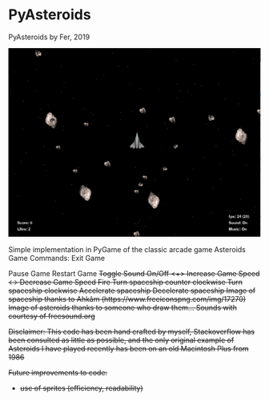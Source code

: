 # PyAsteroids

PyAsteroids by Fer, 2019

![Alt text](PyAsteroids.png?raw=true "Title")

Simple implementation in PyGame of the classic arcade game Asteroids
Game Commands:
<ESC>   Exit Game
<P>     Pause Game
<R>     Restart Game
<S>     Toggle Sound On/Off
<+>     Increase Game Speed
<->     Decrease Game Speed
<SPACE> Fire
<LEFT>  Turn spaceship counter clockwise
<RIGHT> Turn spaceship clockwise
<UP>    Accelerate spaceship
<DOWN>  Decelerate spaceship
Image of spaceship thanks to Ahkâm (https://www.freeiconspng.com/img/17270)
Image of asteroids thanks to someone who draw them...
Sounds with courtesy of freesound.org

Disclaimer: This code has been hand crafted by myself, Stackoverflow has been consulted as little as possible,
 and the only original example of Asteroids I have played recently has been on an old Macintosh Plus from 1986

Future improvements to code:
- use of sprites (efficiency, readability)


